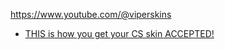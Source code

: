 https://www.youtube.com/@viperskins
- [THIS is how you get your CS skin ACCEPTED!](https://youtu.be/szEZNIN4Dq4)
